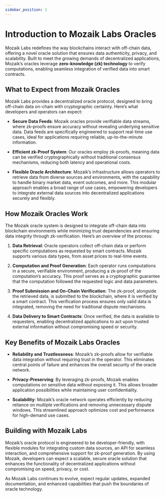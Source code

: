 ```yaml
---
sidebar_position: 1
---
```


# Introduction to Mozaik Labs Oracles

Mozaik Labs redefines the way blockchains interact with off-chain data, offering a novel oracle solution that ensures data authenticity, privacy, and scalability. Built to meet the growing demands of decentralized applications, Mozaik’s oracles leverage **zero-knowledge (zk) technology** to verify computations, enabling seamless integration of verified data into smart contracts.

## What to Expect from Mozaik Oracles

Mozaik Labs provides a decentralized oracle protocol, designed to bring off-chain data on-chain with cryptographic certainty. Here’s what developers and operators can expect:

- **Secure Data Feeds**: Mozaik oracles provide verifiable data streams, where zk-proofs ensure accuracy without revealing underlying sensitive data. Data feeds are specifically engineered to support real-time use cases, ideal for applications requiring reliable, up-to-the-minute information.

- **Efficient zk-Proof System**: Our oracles employ zk-proofs, meaning data can be verified cryptographically without traditional consensus mechanisms, reducing both latency and operational costs.

- **Flexible Oracle Architecture**: Mozaik’s infrastructure allows operators to retrieve data from diverse sources and environments, with the capability to handle binary market data, event outcomes, and more. This modular approach enables a broad range of use cases, empowering developers to integrate external data sources into decentralized applications securely and flexibly.

## How Mozaik Oracles Work

The Mozaik oracle system is designed to integrate off-chain data into blockchain environments while minimizing trust dependencies and ensuring data integrity through zk-verification. Here’s an overview of the process:

1. **Data Retrieval**: Oracle operators collect off-chain data or perform specific computations as requested by smart contracts. Mozaik supports various data types, from asset prices to real-time events.

2. **Computation and Proof Generation**: Each operator runs computations in a secure, verifiable environment, producing a zk-proof of the computation’s accuracy. This proof serves as a cryptographic guarantee that the computation followed the requested logic and data parameters.

3. **Proof Submission and On-Chain Verification**: The zk-proof, alongside the retrieved data, is submitted to the blockchain, where it is verified by a smart contract. This verification process ensures only valid data is integrated, removing the need for traditional dispute mechanisms.

4. **Data Delivery to Smart Contracts**: Once verified, the data is available to requesters, enabling decentralized applications to act upon trusted external information without compromising speed or security.

## Key Benefits of Mozaik Labs Oracles

- **Reliability and Trustlessness**: Mozaik’s zk-proofs allow for verifiable data integration without requiring trust in the operator. This eliminates central points of failure and enhances the overall security of the oracle network.

- **Privacy-Preserving**: By leveraging zk-proofs, Mozaik enables computations on sensitive data without exposing it. This allows broader application possibilities while maintaining user confidentiality.

- **Scalability**: Mozaik’s oracle network operates efficiently by reducing reliance on multiple verifications and removing unnecessary dispute windows. This streamlined approach optimizes cost and performance for high-demand use cases.

## Building with Mozaik Labs

Mozaik’s oracle protocol is engineered to be developer-friendly, with flexible modules for integrating custom data sources, an API for seamless interaction, and comprehensive support for zk-proof generation. By using Mozaik, developers can expect a scalable, secure oracle solution that enhances the functionality of decentralized applications without compromising on speed, privacy, or cost.

As Mozaik Labs continues to evolve, expect regular updates, expanded documentation, and enhanced capabilities that push the boundaries of oracle technology.
